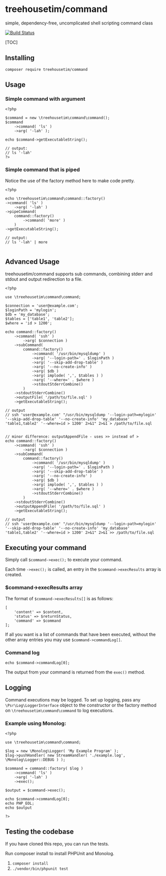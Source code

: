 # treehousetim/command
simple, dependency-free, uncomplicated shell scripting command class 

[![Build Status](https://api.travis-ci.org/treehousetim/command.svg)](https://travis-ci.org/treehousetim/command)

[TOC]

## Installing

`composer require treehousetim/command`

## Usage

### Simple command with argument
```
<?php

$command = new \treehousetim\command\command();
$command
	->command( 'ls' )
	->arg( '-lah' );

echo $command->getExecutableString();

// output:
// ls '-lah'
?>
```

### Simple command that is piped
Notice the use of the factory method here to make code pretty.

```
<?php

echo \treehousetim\command\command::factory()
->command( 'ls' )
	->arg( '-lah' )
->pipeCommand(
	command::factory()
		->command( 'more' )
	)
->getExecutableString();

// output:
// ls '-lah' | more


```

## Advanced Usage
treehousetim/command supports sub commands, combining stderr and stdout and output redirection to a file.

```
<?php

use \treehousetim\command\command;

$connection = 'user@example.com';
$loginPath = 'mylogin';
$db = 'my_database';
$tables = ['table1', 'table2'];
$where = 'id > 1200';

echo command::factory()
	->command( 'ssh' )
		->arg( $connection )
	->subCommand(
		command::factory()
			->command( '/usr/bin/mysqldump' )
			->arg( '--login-path=' . $loginPath )
			->arg( '--skip-add-drop-table' )
			->arg( '--no-create-info' )
			->arg( $db )
			->arg( implode( ',', $tables ) )
			->arg( '--where=' . $where )
			->stdoutStderrCombine()
		)
	->stdoutStderrCombine()
	->outputFile( '/path/to/file.sql' )
	->getExecutableString();

// output
// ssh 'user@example.com' "/usr/bin/mysqldump '--login-path=mylogin' '--skip-add-drop-table' '--no-create-info' 'my_database' 'table1,table2' '--where=id > 1200' 2>&1" 2>&1 > /path/to/file.sql


// minor difference: outputAppendFile - uses >> instead of >
echo command::factory()
	->command( 'ssh' )
		->arg( $connection )
	->subCommand(
		command::factory()
			->command( '/usr/bin/mysqldump' )
			->arg( '--login-path=' . $loginPath )
			->arg( '--skip-add-drop-table' )
			->arg( '--no-create-info' )
			->arg( $db )
			->arg( implode( ',', $tables ) )
			->arg( '--where=' . $where )
			->stdoutStderrCombine()
		)
	->stdoutStderrCombine()
	->outputAppendFile( '/path/to/file.sql' )
	->getExecutableString();

// output
// ssh 'user@example.com' "/usr/bin/mysqldump '--login-path=mylogin' '--skip-add-drop-table' '--no-create-info' 'my_database' 'table1,table2' '--where=id > 1200' 2>&1" 2>&1 >> /path/to/file.sql

```

## Executing your command
Simply call `$command->exec();` to execute your command.

Each time `->exec();` is called, an entry in the `$command->execResults` array is created.

### $command->execResults array

The format of `$command->execResults[]` is as follows:

```
[
	'content' => $content,
	'status' => $returnStatus,
	'command' => $command
];
```

If all you want is a list of commands that have been executed, without the other array entries you may use `$command->commandLog[]`.

### Command log

```
echo $command->commandLog[0];
```


The output from your command is returned from the `exec()` method.


## Logging
Command executions may be logged.  To set up logging, pass any `\Psr\Log\LoggerInterface` object to the constructor or the factory method on `\treehousetim\command\command` to log executions.

### Example using Monolog:

```
<?php

use \treehousetim\command\command;

$log = new \Monolog\Logger( 'My Example Program' );
$log->pushHandler( new StreamHandler( './example.log', \Monolog\Logger::DEBUG ) );

$command = command::factory( $log )
	->command( 'ls' )
	->arg( '-lah' )
	->exec();

$output = $command->exec();

echo $command->commandLog[0];
echo PHP_EOL;
echo $output

?>
```

## Testing the codebase
If you have cloned this repo, you can run the tests.

Run composer install to install PHPUnit and Monolog.

1. `composer install`
2. `./vendor/bin/phpunit test`

